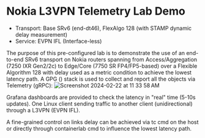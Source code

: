 # Nokia L3VPN Telemetry Lab Demo

- Transport: Base SRv6 (end-dt46), FlexAlgo 128 (with STAMP dynamic delay measurement)
- Service: EVPN IFL (Interface-less)

The purpose of this pre-configured lab is to demonstrate the use of an end-to-end SRv6 transport on Nokia routers spanning from Access/Aggregation (7250 IXR Gen2/2c) to Edge/Core (7750 SR FP4/FP5-based) over a Flexible Algorithm 128 with delay used as a metric condition to achieve the lowest latency path.
A GPG () stack is used to collect and report all the objects via Telemetry (gRPC):
![Screenshot 2024-02-22 at 11 33 58 AM](https://github.com/thcorre/SRv6-with-Nokia-SROS/assets/12113139/cbc7fe81-b6be-46fc-a4c6-e88f9774e6ee)

Grafana dashboards are provided to check the latency in "real" time (5-10s updates).
One Linux client sending traffic to another client (unidirectional) through a L3VPN (EVPN IFL).

A fine-grained control on links delay can be achieved via tc cmd on the host or directly through containerlab cmd to influence the lowest latency path.



